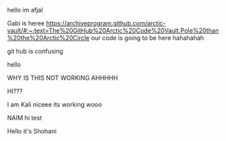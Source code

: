 hello im afjal

Gabi is heree 
https://archiveprogram.github.com/arctic-vault/#:~:text=The%20GitHub%20Arctic%20Code%20Vault,Pole%20than%20the%20Arctic%20Circle our code is going to be here hahahahah

git hub is confusing

hello

WHY IS THIS NOT WORKING AHHHHH

HI???

I am Kali niceee its working wooo


NAIM
hi test

Hello
 it's Shohani